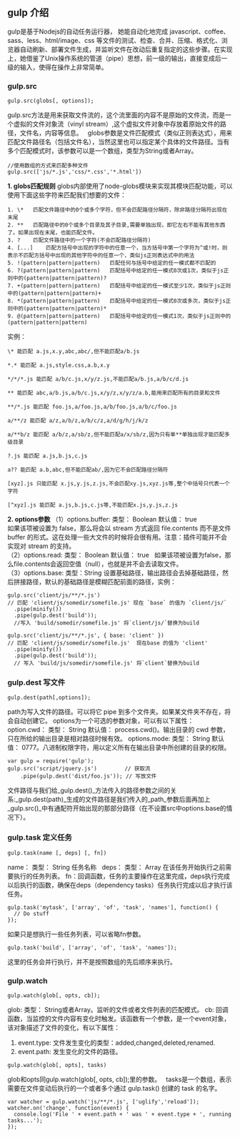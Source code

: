 ## gulp 介绍
gulp是基于Nodejs的自动任务运行器， 她能自动化地完成 javascript、coffee、sass、less、html/image、css 等文件的测试、检查、合并、压缩、格式化、浏览器自动刷新、部署文件生成，并监听文件在改动后重复指定的这些步骤。在实现上，她借鉴了Unix操作系统的管道（pipe）思想，前一级的输出，直接变成后一级的输入，使得在操作上非常简单。
### gulp.src
```
gulp.src(globs[, options]);
```
gulp.src方法是用来获取文件流的，这个流里面的内容不是原始的文件流，而是一个虚拟的文件对象流（vinyl stream）,这个虚拟文件对象中存放着原始文件的路径，文件名，内容等信息。  
globs参数是文件匹配模式（类似正则表达式），用来匹配文件路径名（包括文件名），当然这里也可以指定某个具体的文件路径。当有多个匹配模式时，该参数可以是一个数组，类型为String或者Array。 
```
//使用数组的方式来匹配多种文件
gulp.src(['js/*.js','css/*.css','*.html'])
```
**1. globs匹配规则**
globs内部使用了node-globs模块来实现其模块匹配功能，可以使用下面这些字符来匹配我们想要的文件：  
```
1. \*	匹配文件路径中的0个或多个字符，但不会匹配路径分隔符，除非路径分隔符出现在末尾
2. **	匹配路径中的0个或多个目录及其子目录,需要单独出现，即它左右不能有其他东西了。如果出现在末尾，也能匹配文件。
3. ?	匹配文件路径中的一个字符(不会匹配路径分隔符)
4. [...]	匹配方括号中出现的字符中的任意一个，当方括号中第一个字符为^或!时，则表示不匹配方括号中出现的其他字符中的任意一个，类似js正则表达式中的用法
5. !(pattern|pattern|pattern)	匹配任何与括号中给定的任一模式都不匹配的
6. ?(pattern|pattern|pattern)	匹配括号中给定的任一模式0次或1次，类似于js正则中的(pattern|pattern|pattern)?
7. +(pattern|pattern|pattern)	匹配括号中给定的任一模式至少1次，类似于js正则中的(pattern|pattern|pattern)+
8. *(pattern|pattern|pattern)	匹配括号中给定的任一模式0次或多次，类似于js正则中的(pattern|pattern|pattern)*
9. @(pattern|pattern|pattern)	匹配括号中给定的任一模式1次，类似于js正则中的(pattern|pattern|pattern)
```
实例：  
```
\* 能匹配 a.js,x.y,abc,abc/,但不能匹配a/b.js

*.* 能匹配 a.js,style.css,a.b,x.y

*/*/*.js 能匹配 a/b/c.js,x/y/z.js,不能匹配a/b.js,a/b/c/d.js

** 能匹配 abc,a/b.js,a/b/c.js,x/y/z,x/y/z/a.b,能用来匹配所有的目录和文件

**/*.js 能匹配 foo.js,a/foo.js,a/b/foo.js,a/b/c/foo.js

a/**/z 能匹配 a/z,a/b/z,a/b/c/z,a/d/g/h/j/k/z

a/**b/z 能匹配 a/b/z,a/sb/z,但不能匹配a/x/sb/z,因为只有单**单独出现才能匹配多级目录

?.js 能匹配 a.js,b.js,c.js

a?? 能匹配 a.b,abc,但不能匹配ab/,因为它不会匹配路径分隔符

[xyz].js 只能匹配 x.js,y.js,z.js,不会匹配xy.js,xyz.js等,整个中括号只代表一个字符

[^xyz].js 能匹配 a.js,b.js,c.js等,不能匹配x.js,y.js,z.js
```

**2. options参数**
（1）options.buffer: 类型： Boolean 默认值： true    
如果该项被设置为 false，那么将会以 stream 方式返回 file.contents 而不是文件 buffer 的形式。这在处理一些大文件的时候将会很有用。注意：插件可能并不会实现对 stream 的支持。  
（2）options.read: 类型： Boolean 默认值： true  
如果该项被设置为false，那么file.contents会返回空值（null），也就是并不会去读取文件。  
（3）options.base: 类型：String 设置基础路径，输出路径会去掉基础路径，然后拼接路径，默认的基础路径是模糊匹配前面的路径，实例：
```
gulp.src('client/js/**/*.js') 
// 匹配 'client/js/somedir/somefile.js' 现在 `base` 的值为 `client/js/`
  .pipe(minify())
  .pipe(gulp.dest('build'));  
  //写入 'build/somedir/somefile.js' 将`client/js/`替换为build
 
gulp.src('client/js/**/*.js', { base: 'client' }) 
// 匹配 'client/js/somedir/somefile.js'  现在base 的值为 'client'
  .pipe(minify())
  .pipe(gulp.dest('build'));  
  // 写入 'build/js/somedir/somefile.js' 将`client`替换为build
  ```
### gulp.dest 写文件
```
gulp.dest(path[,options]);
```
path为写入文件的路径。可以将它 pipe 到多个文件夹。如果某文件夹不存在，将会自动创建它。
options为一个可选的参数对象，可以有以下属性： 
option.cwd： 类型： String 默认值： process.cwd()。输出目录的 cwd 参数，只在所给的输出目录是相对路径时候有效。
options.mode: 类型： String 默认值： 0777。八进制权限字符，用以定义所有在输出目录中所创建的目录的权限。 
```
var gulp = require('gulp');
gulp.src('script/jquery.js')　       // 获取流
    .pipe(gulp.dest('dist/foo.js')); // 写放文件
```

文件路径与我们给_gulp.dest()_方法传入的路径参数之间的关系:_gulp.dest(path)_生成的文件路径是我们传入的_path_参数后面再加上_gulp.src()_中有通配符开始出现的那部分路径（在不设置src中options.base的情况下）。

### gulp.task 定义任务
```
gulp.task(name [, deps] [, fn])
```
name： 类型： String 任务名称  
deps： 类型： Array 在该任务开始执行之前需要执行的任务列表。
fn：回调函数，任务的主要操作在这里完成，deps执行完成以后执行的函数，确保在deps（dependency tasks）任务执行完成以后才执行该任务。
```
gulp.task('mytask', ['array', 'of', 'task', 'names'], function() {
  // Do stuff
});
```
如果只是想执行一些任务列表，可以省略fn参数。
```
gulp.task('build', ['array', 'of', 'task', 'names']);
```
这里的任务会并行执行，并不是按照数组的先后顺序来执行。 

### gulp.watch 
```
gulp.watch(glob[, opts, cb]);
```
glob: 类型： String或者Array。监听的文件或者文件列表的匹配模式。
cb: 回调函数，当监控的文件内容有变化时触发。该函数有一个参数，是一个event对象，该对象描述了文件的变化，有以下属性：
1. event.type: 文件发生变化的类型：added,changed,deleted,renamed.
2. event.path: 发生变化的文件的路径。

```
gulp.watch(glob[, opts], tasks)
```
glob和opts同gulp.watch(glob[, opts, cb]);里的参数。  
tasks是一个数组，表示需要在文件变动后执行的一个或者多个通过 gulp.task() 创建的 task 的名字。

```
var watcher = gulp.watch('js/**/*.js', ['uglify','reload']);
watcher.on('change', function(event) {
  console.log('File ' + event.path + ' was ' + event.type + ', running tasks...');
});
```






























